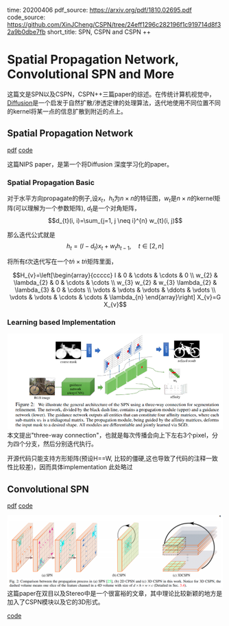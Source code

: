 time: 20200406
pdf_source: https://arxiv.org/pdf/1810.02695.pdf
code_source: https://github.com/XinJCheng/CSPN/tree/24eff1296c282196f1c919714d8f32a9b0dbe7fb
short_title: SPN, CSPN and CSPN ++

# Spatial Propagation Network, Convolutional SPN and More

这篇文是SPN以及CSPN，CSPN++三篇paper的综述。在传统计算机视觉中，[Diffusion](https://www.wikiwand.com/en/Anisotropic_diffusion)是一个启发于自然扩散/渗透定律的处理算法，迭代地使用不同位置不同的kernel将某一点的信息扩散到附近的点上。

## Spatial Propagation Network
[pdf](https://arxiv.org/pdf/1710.01020.pdf) [code](https://github.com/danieltan07/spatialaffinitynetwork)

这篇NIPS paper，是第一个将Diffusion 深度学习化的paper。

### Spatial Propagation Basic

对于水平方向propagate的例子,设$x_t， h_t$为$n\times n$的特征图，$w_t$是$n\times n$的kernel矩阵(可以理解为一个参数矩阵), $d_t$是一个对角矩阵，
$$d_{t}(i, i)=\sum_{j=1, j \neq i}^{n} w_{t}(i, j)$$

那么迭代公式就是
$$h_{t}=\left(I-d_{t}\right) x_{t}+w_{t} h_{t-1}, \quad t \in[2, n]$$

将所有$t$次迭代写在一个$t\dot n \times t\dot n$矩阵里面，

$$H_{v}=\left[\begin{array}{ccccc}
I & 0 & \cdots & \cdots & 0 \\
w_{2} & \lambda_{2} & 0 & \cdots & \cdots \\
w_{3} w_{2} & w_{3} \lambda_{2} & \lambda_{3} & 0 & \cdots \\
\vdots & \vdots & \vdots & \ddots & \vdots \\
\vdots & \vdots & \cdots & \cdots & \lambda_{n}
\end{array}\right] X_{v}=G X_{v}$$

### Learning based Implementation

![image](res/SPN_arch.png)
本文提出"three-way connection"，也就是每次传播会向上下左右3个pixel，分为四个分支，然后分别迭代执行。

开源代码只能支持方形矩阵(预设H==W, 比较的僵硬,这也导致了代码的注释一致性比较差)，因而具体implementation 此处略过

## Convolutional SPN
[pdf](https://arxiv.org/pdf/1810.02695.pdf) [code](https://github.com/XinJCheng/CSPN/tree/master)

![image](res/CSPN_block.png)
这篇paper在双目以及Stereo中是一个很富裕的文章，其中理论比较新颖的地方是加入了CSPN模块以及它的3D形式。

[code](https://github.com/XinJCheng/CSPN/blob/master/cspn_pytorch/models/cspn.py)